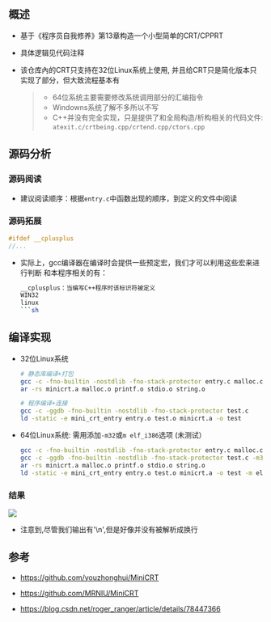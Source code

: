## 概述
- 基于《程序员自我修养》第13章构造一个小型简单的CRT/CPPRT

- 具体逻辑见代码注释

- 该仓库內的CRT只支持在32位Linux系统上使用, 并且给CRT只是简化版本只实现了部分，但大致流程基本有

	> - 64位系统主要需要修改系统调用部分的汇编指令
	> - Windowns系统了解不多所以不写
	> - C++并没有完全实现，只是提供了和全局构造/析构相关的代码文件: `atexit.c/crtbeing.cpp/crtend.cpp/ctors.cpp`
## 源码分析

### 源码阅读
- 建议阅读顺序：根据`entry.c`中函数出现的顺序，到定义的文件中阅读

### 源码拓展
```c++
#ifdef __cplusplus
//...
```
- 实际上，gcc编译器在编译时会提供一些预定宏，我们才可以利用这些宏来进行判断
	和本程序相关的有：
	```sh
	__cplusplus：当编写C++程序时该标识符被定义
	WIN32
	linux
	```sh

## 编译实现
- 32位Linux系统
	```sh
	# 静态库编译+打包
	gcc -c -fno-builtin -nostdlib -fno-stack-protector entry.c malloc.c stdio.c string.c printf.c 
	ar -rs minicrt.a malloc.o printf.o stdio.o string.o

	# 程序编译+连接
	gcc -c -ggdb -fno-builtin -nostdlib -fno-stack-protector test.c 
	ld -static -e mini_crt_entry entry.o test.o minicrt.a -o test
	```
- 64位Linux系统: 需用添加`-m32`或`m elf_i386`选项 (未测试）
	```sh
	gcc -c -fno-builtin -nostdlib -fno-stack-protector entry.c malloc.c stdio.c string.c printf.c -m32 -g
	gcc -c -ggdb -fno-builtin -nostdlib -fno-stack-protector test.c -m32 -g
	ar -rs minicrt.a malloc.o printf.o stdio.o string.o
	ld -static -e mini_crt_entry entry.o test.o minicrt.a -o test -m elf_i386
	```

### 结果
![](/res_my/result.png)
- 注意到,尽管我们输出有'\n',但是好像并没有被解析成换行

## 参考
- https://github.com/youzhonghui/MiniCRT

- https://github.com/MRNIU/MiniCRT

- https://blog.csdn.net/roger_ranger/article/details/78447366
